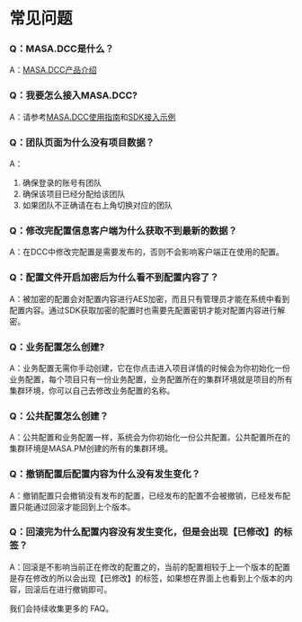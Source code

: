 # 常见问题

### Q：MASA.DCC是什么？

A：[MASA.DCC产品介绍](stack/dcc/introduce)

### Q：我要怎么接入MASA.DCC?

A：请参考[MASA.DCC使用指南](stack/dcc/get-started)和[SDK接入示例](stack/dcc/sdk-instance)

### Q：团队页面为什么没有项目数据？

A：
1. 确保登录的账号有团队
2. 确保该项目已经分配给该团队
3. 如果团队不正确请在右上角切换对应的团队

### Q：修改完配置信息客户端为什么获取不到最新的数据？

A：在DCC中修改完配置是需要发布的，否则不会影响客户端正在使用的配置。

### Q：配置文件开启加密后为什么看不到配置内容了？

A：被加密的配置会对配置内容进行AES加密，而且只有管理员才能在系统中看到配置内容。通过SDK获取加密的配置时也需要先配置密钥才能对配置内容进行解密。

### Q：业务配置怎么创建?

A：业务配置无需你手动创建，它在你点击进入项目详情的时候会为你初始化一份业务配置，每个项目只有一份业务配置，业务配置所在的集群环境就是项目的所有集群环境，你可以自己去修改业务配置的名称。

### Q：公共配置怎么创建？

A：公共配置和业务配置一样，系统会为你初始化一份公共配置。公共配置所在的集群环境是MASA.PM创建的所有的集群环境。

### Q：撤销配置后配置内容为什么没有发生变化？

A：撤销配置只会撤销没有发布的配置，已经发布的配置不会被撤销，已经发布配置只能通过回滚才能回到上个版本。

### Q：回滚完为什么配置内容没有发生变化，但是会出现【已修改】的标签？

A：回滚是不影响当前正在修改的配置之的，当前的配置相较于上一个版本的配置是存在修改的所以会出现【已修改】的标签，如果想在界面上也看到上个版本的内容，回滚后在进行撤销即可。

我们会持续收集更多的 FAQ。